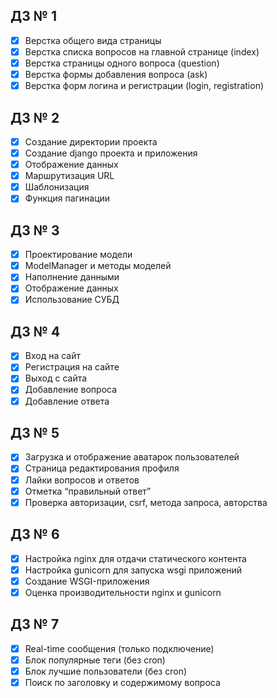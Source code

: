 ## ДЗ № 1

- [x] Верстка общего вида страницы
- [x] Верстка списка вопросов на главной странице (index)
- [x] Верстка страницы одного вопроса (question)
- [x] Верстка формы добавления вопроса (ask)
- [x] Верстка форм логина и регистрации (login, registration)

## ДЗ № 2
- [x] Создание директории проекта
- [x] Создание django проекта и приложения
- [x] Отображение данных
- [x] Маршрутизация URL
- [x] Шаблонизация
- [x] Функция пагинации

## ДЗ № 3
- [x] Проектирование модели
- [x] ModelManager и методы моделей
- [x] Наполнение данными
- [x] Отображение данных
- [x] Использование СУБД

## ДЗ № 4
- [x] Вход на сайт
- [x] Регистрация на сайте
- [x] Выход с сайта
- [x] Добавление вопроса
- [x] Добавление ответа

## ДЗ № 5
- [x] Загрузка и отображение аватарок пользователей
- [x] Страница редактирования профиля
- [x] Лайки вопросов и ответов
- [x] Отметка “правильный ответ”
- [x] Проверка авторизации, csrf, метода запроса, авторства

## ДЗ № 6
- [x] Настройка nginx для отдачи статического контента
- [x] Настройка gunicorn для запуска wsgi приложений 
- [x] Создание WSGI-приложения 
- [x] Оценка производительности nginx и gunicorn

## ДЗ № 7
- [x] Real-time сообщения (только подключение)
- [x] Блок популярные теги (без cron)
- [x] Блок лучшие пользователи (без cron)
- [x] Поиск по заголовку и содержимому вопроса